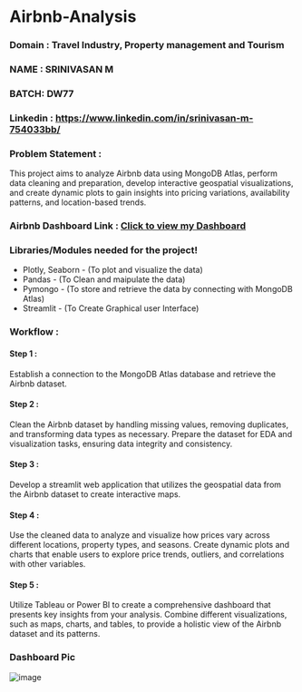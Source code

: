 # Airbnb-Analysis

### **Domain** : **Travel Industry, Property management and Tourism**
### NAME : SRINIVASAN M
### BATCH: DW77
### Linkedin : https://www.linkedin.com/in/srinivasan-m-754033bb/

### **Problem Statement :**
  This project aims to analyze Airbnb data using MongoDB Atlas, perform data cleaning and preparation, develop interactive geospatial visualizations, and create dynamic plots to gain insights into pricing variations, availability patterns, and location-based trends.

### Airbnb Dashboard Link : [Click to view my Dashboard]()

### Libraries/Modules needed for the project!
- Plotly, Seaborn - (To plot and visualize the data)
- Pandas - (To Clean and maipulate the data)
- Pymongo - (To store and retrieve the data by connecting with MongoDB Atlas)
- Streamlit - (To Create Graphical user Interface)

### Workflow :

#### Step 1 :
  Establish a connection to the MongoDB Atlas database and retrieve the Airbnb dataset. 
#### Step 2 : 
  Clean the Airbnb dataset by handling missing values, removing duplicates, and transforming data types as necessary. Prepare the dataset for EDA and visualization tasks, ensuring data integrity and consistency.
#### Step 3 :
  Develop a streamlit web application that utilizes the geospatial data from the Airbnb dataset to create interactive maps.
#### Step 4 :
  Use the cleaned data to analyze and visualize how prices vary across different locations, property types, and seasons. Create dynamic plots and charts that enable users to explore price trends, outliers, and correlations with other variables.
#### Step 5 :
  Utilize Tableau or Power BI to create a comprehensive dashboard that presents key insights from your analysis. Combine different visualizations, such as maps, charts, and tables, to provide a holistic view of the Airbnb dataset and its patterns.


### Dashboard Pic

![image]()
